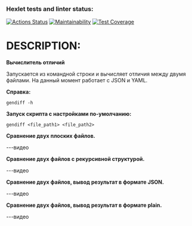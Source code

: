 ### Hexlet tests and linter status:
[![Actions Status](https://github.com/gitfilin/python-project-50/actions/workflows/hexlet-check.yml/badge.svg)](https://github.com/gitfilin/python-project-50/actions)
[![Maintainability](https://api.codeclimate.com/v1/badges/203e51504518dfc98349/maintainability)](https://codeclimate.com/github/gitfilin/python-project-50/maintainability)
[![Test Coverage](https://api.codeclimate.com/v1/badges/203e51504518dfc98349/test_coverage)](https://codeclimate.com/github/gitfilin/python-project-50/test_coverage)

# DESCRIPTION:

**Вычислитель отличий**

Запускается из командной строки и вычисляет отличия между двумя файлами. На данный момент работает с JSON и YAML.

**Справка:**

`gendiff -h`

**Запуск скрипта c настройками по-умолчанию:**

`gendiff <file_path1> <file_path2>`

**Сравнение двух плоских файлов.**


---видео

**Сравнение двух файлов c рекурсивной структурой.**

---видео

**Сравнение двух файлов, вывод результат в формате JSON.**

---видео

**Сравнение двух файлов, вывод результат в формате plain.**

---видео
